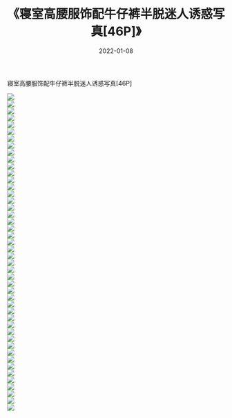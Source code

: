 ﻿---
layout: post
title:  《寝室高腰服饰配牛仔裤半脱迷人诱惑写真[46P]》
date:   2022-01-08
img: http://pic.660000.xyz/1:/性感/2022/寝室高腰服饰配牛仔裤半脱迷人诱惑写真[46P]/000.jpg
categories: [美女, 清纯, 唯美]
---

寝室高腰服饰配牛仔裤半脱迷人诱惑写真[46P]

  ![](http://pic.660000.xyz/1:/性感/2022/寝室高腰服饰配牛仔裤半脱迷人诱惑写真[46P]/001.jpg) <br> ![](http://pic.660000.xyz/1:/性感/2022/寝室高腰服饰配牛仔裤半脱迷人诱惑写真[46P]/002.jpg) <br> ![](http://pic.660000.xyz/1:/性感/2022/寝室高腰服饰配牛仔裤半脱迷人诱惑写真[46P]/003.jpg) <br> ![](http://pic.660000.xyz/1:/性感/2022/寝室高腰服饰配牛仔裤半脱迷人诱惑写真[46P]/004.jpg) <br> ![](http://pic.660000.xyz/1:/性感/2022/寝室高腰服饰配牛仔裤半脱迷人诱惑写真[46P]/005.jpg) <br> ![](http://pic.660000.xyz/1:/性感/2022/寝室高腰服饰配牛仔裤半脱迷人诱惑写真[46P]/006.jpg) <br> ![](http://pic.660000.xyz/1:/性感/2022/寝室高腰服饰配牛仔裤半脱迷人诱惑写真[46P]/007.jpg) <br> ![](http://pic.660000.xyz/1:/性感/2022/寝室高腰服饰配牛仔裤半脱迷人诱惑写真[46P]/008.jpg) <br> ![](http://pic.660000.xyz/1:/性感/2022/寝室高腰服饰配牛仔裤半脱迷人诱惑写真[46P]/009.jpg) <br> ![](http://pic.660000.xyz/1:/性感/2022/寝室高腰服饰配牛仔裤半脱迷人诱惑写真[46P]/010.jpg) <br> ![](http://pic.660000.xyz/1:/性感/2022/寝室高腰服饰配牛仔裤半脱迷人诱惑写真[46P]/011.jpg) <br> ![](http://pic.660000.xyz/1:/性感/2022/寝室高腰服饰配牛仔裤半脱迷人诱惑写真[46P]/012.jpg) <br> ![](http://pic.660000.xyz/1:/性感/2022/寝室高腰服饰配牛仔裤半脱迷人诱惑写真[46P]/013.jpg) <br> ![](http://pic.660000.xyz/1:/性感/2022/寝室高腰服饰配牛仔裤半脱迷人诱惑写真[46P]/014.jpg) <br> ![](http://pic.660000.xyz/1:/性感/2022/寝室高腰服饰配牛仔裤半脱迷人诱惑写真[46P]/015.jpg) <br> ![](http://pic.660000.xyz/1:/性感/2022/寝室高腰服饰配牛仔裤半脱迷人诱惑写真[46P]/016.jpg) <br> ![](http://pic.660000.xyz/1:/性感/2022/寝室高腰服饰配牛仔裤半脱迷人诱惑写真[46P]/017.jpg) <br> ![](http://pic.660000.xyz/1:/性感/2022/寝室高腰服饰配牛仔裤半脱迷人诱惑写真[46P]/018.jpg) <br> ![](http://pic.660000.xyz/1:/性感/2022/寝室高腰服饰配牛仔裤半脱迷人诱惑写真[46P]/019.jpg) <br> ![](http://pic.660000.xyz/1:/性感/2022/寝室高腰服饰配牛仔裤半脱迷人诱惑写真[46P]/020.jpg) <br> ![](http://pic.660000.xyz/1:/性感/2022/寝室高腰服饰配牛仔裤半脱迷人诱惑写真[46P]/021.jpg) <br> ![](http://pic.660000.xyz/1:/性感/2022/寝室高腰服饰配牛仔裤半脱迷人诱惑写真[46P]/022.jpg) <br> ![](http://pic.660000.xyz/1:/性感/2022/寝室高腰服饰配牛仔裤半脱迷人诱惑写真[46P]/023.jpg) <br> ![](http://pic.660000.xyz/1:/性感/2022/寝室高腰服饰配牛仔裤半脱迷人诱惑写真[46P]/024.jpg) <br> ![](http://pic.660000.xyz/1:/性感/2022/寝室高腰服饰配牛仔裤半脱迷人诱惑写真[46P]/025.jpg) <br> ![](http://pic.660000.xyz/1:/性感/2022/寝室高腰服饰配牛仔裤半脱迷人诱惑写真[46P]/026.jpg) <br> ![](http://pic.660000.xyz/1:/性感/2022/寝室高腰服饰配牛仔裤半脱迷人诱惑写真[46P]/027.jpg) <br> ![](http://pic.660000.xyz/1:/性感/2022/寝室高腰服饰配牛仔裤半脱迷人诱惑写真[46P]/028.jpg) <br> ![](http://pic.660000.xyz/1:/性感/2022/寝室高腰服饰配牛仔裤半脱迷人诱惑写真[46P]/029.jpg) <br> ![](http://pic.660000.xyz/1:/性感/2022/寝室高腰服饰配牛仔裤半脱迷人诱惑写真[46P]/030.jpg) <br> ![](http://pic.660000.xyz/1:/性感/2022/寝室高腰服饰配牛仔裤半脱迷人诱惑写真[46P]/031.jpg) <br> ![](http://pic.660000.xyz/1:/性感/2022/寝室高腰服饰配牛仔裤半脱迷人诱惑写真[46P]/032.jpg) <br> ![](http://pic.660000.xyz/1:/性感/2022/寝室高腰服饰配牛仔裤半脱迷人诱惑写真[46P]/033.jpg) <br> ![](http://pic.660000.xyz/1:/性感/2022/寝室高腰服饰配牛仔裤半脱迷人诱惑写真[46P]/034.jpg) <br> ![](http://pic.660000.xyz/1:/性感/2022/寝室高腰服饰配牛仔裤半脱迷人诱惑写真[46P]/035.jpg) <br> ![](http://pic.660000.xyz/1:/性感/2022/寝室高腰服饰配牛仔裤半脱迷人诱惑写真[46P]/036.jpg) <br> ![](http://pic.660000.xyz/1:/性感/2022/寝室高腰服饰配牛仔裤半脱迷人诱惑写真[46P]/037.jpg) <br> ![](http://pic.660000.xyz/1:/性感/2022/寝室高腰服饰配牛仔裤半脱迷人诱惑写真[46P]/038.jpg) <br> ![](http://pic.660000.xyz/1:/性感/2022/寝室高腰服饰配牛仔裤半脱迷人诱惑写真[46P]/039.jpg) <br> ![](http://pic.660000.xyz/1:/性感/2022/寝室高腰服饰配牛仔裤半脱迷人诱惑写真[46P]/040.jpg) <br> ![](http://pic.660000.xyz/1:/性感/2022/寝室高腰服饰配牛仔裤半脱迷人诱惑写真[46P]/041.jpg) <br> ![](http://pic.660000.xyz/1:/性感/2022/寝室高腰服饰配牛仔裤半脱迷人诱惑写真[46P]/042.jpg) <br> ![](http://pic.660000.xyz/1:/性感/2022/寝室高腰服饰配牛仔裤半脱迷人诱惑写真[46P]/043.jpg) <br> ![](http://pic.660000.xyz/1:/性感/2022/寝室高腰服饰配牛仔裤半脱迷人诱惑写真[46P]/044.jpg) <br> ![](http://pic.660000.xyz/1:/性感/2022/寝室高腰服饰配牛仔裤半脱迷人诱惑写真[46P]/045.jpg) <br> ![](http://pic.660000.xyz/1:/性感/2022/寝室高腰服饰配牛仔裤半脱迷人诱惑写真[46P]/046.jpg) <br>